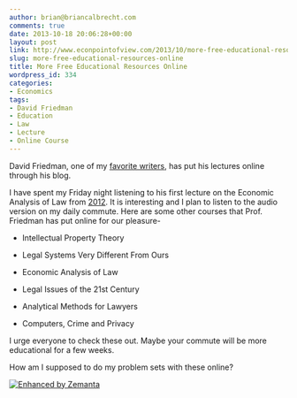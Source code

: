 ```yaml
---
author: brian@briancalbrecht.com
comments: true
date: 2013-10-18 20:06:28+00:00
layout: post
link: http://www.econpointofview.com/2013/10/more-free-educational-resources-online/
slug: more-free-educational-resources-online
title: More Free Educational Resources Online
wordpress_id: 334
categories:
- Economics
tags:
- David Friedman
- Education
- Law
- Lecture
- Online Course
---
```


David Friedman, one of my [favorite writers](http://econpointofview.com/2013/10/04/how-i-learned-the-little-economics-i-know/), has put his lectures online through his blog.

I have spent my Friday night listening to his first lecture on the Economic Analysis of Law from [2012](http://ammsweb.scu.edu/webcasts/Bannan237/20120813-102502-Bannan237/main.htm?type=ms&bandwidth=high&audioonly=no&archived=visible&layout=default&trackingInterval=6&time=0&mqa=0&trackingID=153597&trackingUrl=http%3a%2f%2faccordentlaw.scu.edu%2ftrackingPostBack.aspx&u=166&i=3122912&mediaUrl=http://accordentlaw.scu.edu/153597/Playlist.ashx). It is interesting and I plan to listen to the audio version on my daily commute. Here are some other courses that Prof. Friedman has put online for our pleasure-



	
  * Intellectual Property Theory

	
  * Legal Systems Very Different From Ours

	
  * Economic Analysis of Law

	
  * Legal Issues of the 21st Century

	
  * Analytical Methods for Lawyers

	
  * Computers, Crime and Privacy


I urge everyone to check these out. Maybe your commute will be more educational for a few weeks.

How am I supposed to do my problem sets with these online?


[![Enhanced by Zemanta](http://img.zemanta.com/zemified_e.png?x-id=8eda26f6-699d-4f47-acb8-4b11f2eb91c8)](http://www.zemanta.com/?px)
